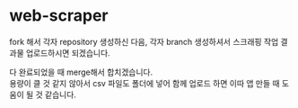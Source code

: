 # web-scraper

fork 해서 각자 repository 생성하신 다음, 각자 branch 생성하셔서 스크래핑 작업 결과물 업로드하시면 되겠습니다.  
  
다 완료되었을 때 merge해서 합치겠습니다.  
용량이 클 것 같지 않아서 csv 파일도 폴더에 넣어 함께 업로드 하면 이따 앱 만들 때 도움이 될 것 같습니다.
